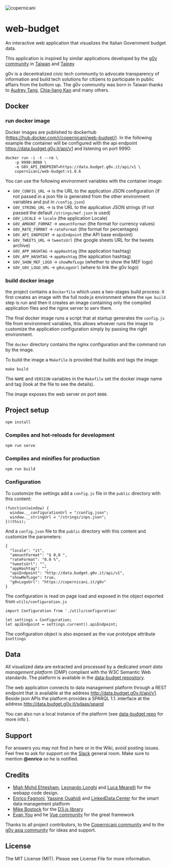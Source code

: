 ![copernicani](https://copernicani.it/wp-content/uploads/cropped-logo_orizzontale_trasparente-1-e1525161268864.png)

# web-budget

An interactive web application that visualizes the Italian Government budget data.

This application is inspired by similar applications developed by the [g0v community](http://gov.asia/) in [Taiwan](https://github.com/g0v/twbudget) and [Taipey](https://github.com/tony1223/tw-budget-platform)

g0v is a decentralized civic tech community to advocate transparency of information and build tech solutions
for citizens to participate in public affairs from the bottom up. The g0v community was born in Taiwan thanks to [Audrey Tang](https://de.wikipedia.org/wiki/Audrey_Tang), [Chia-liang Kao](https://github.com/clkao) and many others.


## Docker

### run docker image

Docker images are published to dockerhub (https://hub.docker.com/r/copernicani/web-budget/).
In the following example the container will be configured with the  api endpoint https://data.budget.g0v.it/api/v1 and listening on port 9990:


```$bash
docker run -i -t --rm \
    -p 9990:8080 \
    -e G0V_API_ENDPOINT=https://data.budget.g0v.it/api/v1 \
    copernicani/web-budget:v1.0.6
```


You can use the following environment variables with the container image:

- `G0V_CONFIG_URL` -> is the URL to the application JSON configuration (if not passed in a json file is generated from the other environment variables and put in `/config.json`)
- `G0V_STRING_URL` -> is the URL to the application JSON strings (if not passed the default `/strings/mef.json` is used)
- `G0V_LOCALE` -> `locale` (the application Locale)
- `G0V_AMOUNT_FORMAT` -> `amountFormat` (the format for currency values)
- `G0V_RATE_FORMAT` -> `rateFormat` (the format for percentages)
- `G0V_API_ENDPOINT` -> `apiEndpoint` (the API base endpoint)
- `G0V_TWEETS_URL` -> `tweetsUrl` (the google sheets URL for the tweets archive)
- `G0V_APP_HASHTAG` -> `appHashtag` (the application hashtag)
- `G0V_APP_HASHTAG` -> `appHashtag` (the application hashtag)
- `G0V_SHOW_MEF_LOGO` -> `showMefLogo` (whether to show the MEF logo)
- `G0V_G0V_LOGO_URL` -> `g0vLogoUrl` (where to link the g0v logo)



### build docker image

the project contains a `Dockerfile` which uses a two-stages build process: it first creates an image with the full node.js environment where the `npm build` step is run and then it creates an image containing only the compiled application files and the nginx server to serv them.

The final docker image runs a script that at startup generates the `config.js` file from environment variables, this allows
whoever runs the image to customize the application configuration simply by passing the right environment.

The `docker` directory contains the nginx configuration and the command run by the image.

To build the image a `Makefile` is provided that builds and tags the image:

```$bash
make build
```

The `NAME` and `VERSION` variables in the `Makefile` set the docker image name and tag (look at the file to see the details).

The image exposes the web server on port `8080`.


## Project setup
```
npm install
```

### Compiles and hot-reloads for development
```
npm run serve
```

### Compiles and minifies for production
```
npm run build
```

### Configuration

To customize the settings add a `config.js` file in the `public` directory with this content:

```
(function(window) {
  window.__configurationUrl = "/config.json";
  window.__stringUrl = "/strings/inps.json";
})(this);

```

And a `config.json` file to the `public` directory with this content and customize the parameters:

```
{
  "locale": "it",
  "amountFormat": "$ 0,0 ",
  "rateFormat": "0.0 %",
  "tweetsUrl": "",
  "appHashtag": "",
  "apiEndpoint": "http://data.budget.g0v.it/api/v1",
  "showMefLogo": true,
  "g0vLogoUrl": "https://copernicani.it/g0v"
}
```

The configuration is read on page load and exposed in the object exported from `utils/configuration.js`

```
import Configuration from './utils/configuration'

let settings = Configuration;
let apiEndpoint = settings.current().apiEndpoint;
```

The configuration object is also exposed as the vue prototype attribute `$settings`

## Data

All visualized data are extracted and processed by a dedicated *smart data management platform* (DMP) compliant with the W3C Semantic Web standards. The platform is available in the [data-budget repository](https://github.com/g0v-it/data-budget).

The web application connects to data management platform through a REST endpoint that is available at the address http://data.budget.g0v.it/api/v1. Beside json APIs the platform provides a SPARQL 1.1. interface at the address http://data.budget.g0v.it/sdaas/sparql

You can also run a local instance of the platform (see [data-budget repo](https://github.com/g0v-it/data-budget) for more info ).

## Support

For answers you may not find in here or in the Wiki, avoid posting issues. Feel free to ask for support on the [Slack](https://linkeddatacenter.slack.com/) general room. Make sure to mention **@enrico** so he is notified.

## Credits

- [Miah Mohd Ehtesham](https://github.com/miahmohd), [Leonardo Longhi](https://github.com/LeonardoLonghi) and [Luca Mearelli](https://github.com/luca) for the webapp code design.
- [Enrico Fagnoni](https://github.com/ecow), [Yassine Ouahidi](https://github.com/YassineOuahidi) and [LinkedData.Center](http://linkeddata.center) for the smart data management platform
- [Mike Bostock](https://bost.ocks.org/mike/) for the [D3.js library](https://d3js.org/)
- [Evan You](http://evanyou.me/) and he [Vue community](https://vuejs.org) for the great framework

Thanks to all project contributors, to the [Copernicani community](https://copernicani.it/) and to the [g0v asia community](http://g0v.asia) for ideas and support.

## License

The MIT License (MIT). Please see License File for more information.
